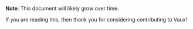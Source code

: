 **Note**: This document will likely grow over time.

If you are reading this, then thank you for considering contributing to Vaux! 
